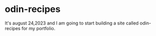 # odin-recipes

It's august 24,2023 and I am going to start building a site called odin-recipes for my portfolio. 